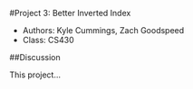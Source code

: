 #Project 3: Better Inverted Index

* Authors: Kyle Cummings, Zach Goodspeed
* Class: CS430

##Discussion

This project...
